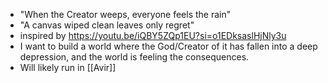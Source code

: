 - "When the Creator weeps, everyone feels the rain"
- "A canvas wiped clean leaves only regret"
- inspired by https://youtu.be/iQBY5ZQp1EU?si=o1EDksaslHjNly3u
- I want to build a world where the God/Creator of it has fallen into a deep depression, and the world is feeling the consequences.
- Will likely run in [[Avir]]